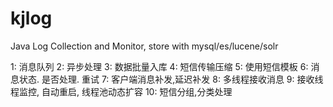 # kjlog
Java Log Collection and Monitor, store with mysql/es/lucene/solr

1: 消息队列
2: 异步处理
3: 数据批量入库
4: 短信传输压缩
5: 使用短信模板
6: 消息状态. 是否处理. 重试
7: 客户端消息补发,延迟补发
8: 多线程接收消息
9: 接收线程监控, 自动重启, 线程池动态扩容
10: 短信分组,分类处理
